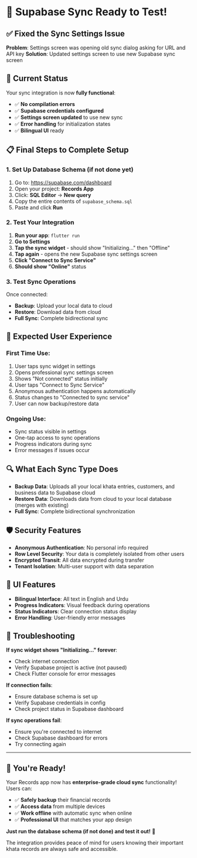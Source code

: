 # 🎉 Supabase Sync Ready to Test!

## ✅ Fixed the Sync Settings Issue

**Problem**: Settings screen was opening old sync dialog asking for URL and API key
**Solution**: Updated settings screen to use new Supabase sync screen

## 🚀 Current Status

Your sync integration is now **fully functional**:

- ✅ **No compilation errors**
- ✅ **Supabase credentials configured**
- ✅ **Settings screen updated** to use new sync
- ✅ **Error handling** for initialization states
- ✅ **Bilingual UI** ready

## 📋 Final Steps to Complete Setup

### 1. **Set Up Database Schema** (if not done yet)

1. Go to: https://supabase.com/dashboard
2. Open your project: **Records App**
3. Click: **SQL Editor** → **New query**
4. Copy the entire contents of `supabase_schema.sql`
5. Paste and click **Run**

### 2. **Test Your Integration**

1. **Run your app**: `flutter run`
2. **Go to Settings**
3. **Tap the sync widget** - should show "Initializing..." then "Offline"
4. **Tap again** - opens the new Supabase sync settings screen
5. **Click "Connect to Sync Service"**
6. **Should show "Online"** status

### 3. **Test Sync Operations**

Once connected:
- **Backup**: Upload your local data to cloud
- **Restore**: Download data from cloud
- **Full Sync**: Complete bidirectional sync

## 🎯 Expected User Experience

### **First Time Use**:
1. User taps sync widget in settings
2. Opens professional sync settings screen
3. Shows "Not connected" status initially
4. User taps "Connect to Sync Service"
5. Anonymous authentication happens automatically
6. Status changes to "Connected to sync service"
7. User can now backup/restore data

### **Ongoing Use**:
- Sync status visible in settings
- One-tap access to sync operations
- Progress indicators during sync
- Error messages if issues occur

## 🔍 What Each Sync Type Does

- **Backup Data**: Uploads all your local khata entries, customers, and business data to Supabase cloud
- **Restore Data**: Downloads data from cloud to your local database (merges with existing)
- **Full Sync**: Complete bidirectional synchronization

## 🛡️ Security Features

- **Anonymous Authentication**: No personal info required
- **Row Level Security**: Your data is completely isolated from other users
- **Encrypted Transit**: All data encrypted during transfer
- **Tenant Isolation**: Multi-user support with data separation

## 📱 UI Features

- **Bilingual Interface**: All text in English and Urdu
- **Progress Indicators**: Visual feedback during operations
- **Status Indicators**: Clear connection status display
- **Error Handling**: User-friendly error messages

## 🔧 Troubleshooting

**If sync widget shows "Initializing..." forever**:
- Check internet connection
- Verify Supabase project is active (not paused)
- Check Flutter console for error messages

**If connection fails**:
- Ensure database schema is set up
- Verify Supabase credentials in config
- Check project status in Supabase dashboard

**If sync operations fail**:
- Ensure you're connected to internet
- Check Supabase dashboard for errors
- Try connecting again

---

## 🎉 You're Ready!

Your Records app now has **enterprise-grade cloud sync** functionality! Users can:

- ✅ **Safely backup** their financial records
- ✅ **Access data** from multiple devices
- ✅ **Work offline** with automatic sync when online
- ✅ **Professional UI** that matches your app design

**Just run the database schema (if not done) and test it out!** 🚀

The integration provides peace of mind for users knowing their important khata records are always safe and accessible.